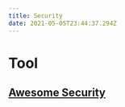 ```yaml
---
title: Security
date: 2021-05-05T23:44:37.294Z
---
```

# Tool

## [Awesome Security](https://github.com/sbilly/awesome-security)
